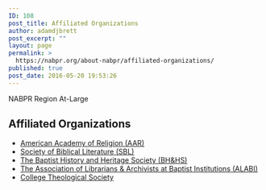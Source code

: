 ```yaml
---
ID: 108
post_title: Affiliated Organizations
author: adamdjbrett
post_excerpt: ""
layout: page
permalink: >
  https://nabpr.org/about-nabpr/affiliated-organizations/
published: true
post_date: 2016-05-20 19:53:26
---
```

NABPR Region At-Large

<h2>Affiliated Organizations</h2>

<ul>
    <li><a href="https://www.aarweb.org/" target="_blank" rel="noopener noreferrer">American Academy of Religion (AAR)</a></li>
    <li><a href="http://www.sbl-site.org/" target="_blank" rel="noopener noreferrer">Society of Biblical Literature (SBL)</a></li>
    <li><a href="http://www.baptisthistory.org/">The Baptist History and Heritage Society (BH&amp;HS)</a></li>
    <li><a href="http://alabi.org/">The Association of Librarians &amp; Archivists at Baptist Institutions (ALABI)</a></li>
    <li><a href="http://www.collegetheology.org/">College Theological Society</a></li>
</ul>